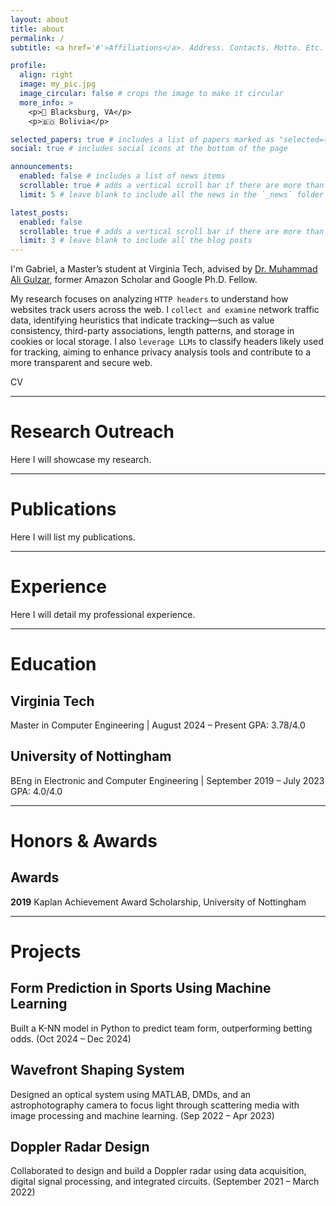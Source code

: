 ```yaml
---
layout: about
title: about
permalink: /
subtitle: <a href='#'>Affiliations</a>. Address. Contacts. Motto. Etc.

profile:
  align: right
  image: my_pic.jpg
  image_circular: false # crops the image to make it circular
  more_info: >
    <p>📍 Blacksburg, VA</p>
    <p>🇧🇴 Bolivia</p>

selected_papers: true # includes a list of papers marked as "selected={true}"
social: true # includes social icons at the bottom of the page

announcements:
  enabled: false # includes a list of news items
  scrollable: true # adds a vertical scroll bar if there are more than 3 news items
  limit: 5 # leave blank to include all the news in the `_news` folder

latest_posts:
  enabled: false
  scrollable: true # adds a vertical scroll bar if there are more than 3 new posts items
  limit: 3 # leave blank to include all the blog posts
---
```


I'm Gabriel, a Master’s student at Virginia Tech, advised by [Dr. Muhammad Ali Gulzar](https://people.cs.vt.edu/~gulzar/), former Amazon Scholar and Google Ph.D. Fellow.  

My research focuses on analyzing `HTTP headers` to understand how websites track users across the web. I `collect and examine` network traffic data, identifying heuristics that indicate tracking—such as value consistency, third-party associations, length patterns, and storage in cookies or local storage. I also `leverage LLMs` to classify headers likely used for tracking, aiming to enhance privacy analysis tools and contribute to a more transparent and secure web.  

CV  

---

# Research Outreach
Here I will showcase my research.  

---

# Publications
Here I will list my publications.  

---

# Experience
Here I will detail my professional experience.  

---

# Education

## Virginia Tech
Master in Computer Engineering | August 2024 – Present
GPA: 3.78/4.0

## University of Nottingham
BEng in Electronic and Computer Engineering | September 2019 – July 2023
GPA: 4.0/4.0

---

# Honors & Awards

## Awards
**2019** Kaplan Achievement Award Scholarship, University of Nottingham  

---

# Projects

## Form Prediction in Sports Using Machine Learning
Built a K-NN model in Python to predict team form, outperforming betting odds. (Oct 2024 – Dec 2024)

## Wavefront Shaping System
Designed an optical system using MATLAB, DMDs, and an astrophotography camera to focus light through scattering media with image processing and machine learning. (Sep 2022 – Apr 2023)

## Doppler Radar Design
Collaborated to design and build a Doppler radar using data acquisition, digital signal processing, and integrated circuits.  (September 2021 – March 2022)
